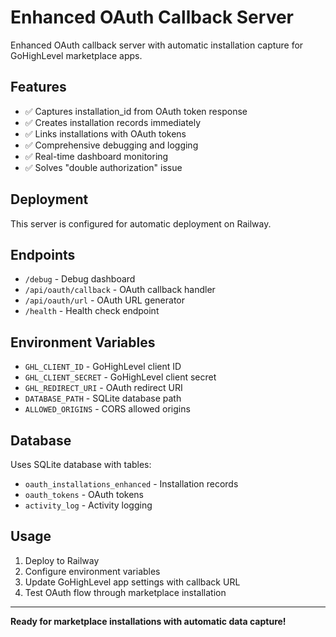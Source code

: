 # Enhanced OAuth Callback Server

Enhanced OAuth callback server with automatic installation capture for GoHighLevel marketplace apps.

## Features
- ✅ Captures installation_id from OAuth token response
- ✅ Creates installation records immediately
- ✅ Links installations with OAuth tokens
- ✅ Comprehensive debugging and logging
- ✅ Real-time dashboard monitoring
- ✅ Solves "double authorization" issue

## Deployment
This server is configured for automatic deployment on Railway.

## Endpoints
- `/debug` - Debug dashboard
- `/api/oauth/callback` - OAuth callback handler
- `/api/oauth/url` - OAuth URL generator
- `/health` - Health check endpoint

## Environment Variables
- `GHL_CLIENT_ID` - GoHighLevel client ID
- `GHL_CLIENT_SECRET` - GoHighLevel client secret
- `GHL_REDIRECT_URI` - OAuth redirect URI
- `DATABASE_PATH` - SQLite database path
- `ALLOWED_ORIGINS` - CORS allowed origins

## Database
Uses SQLite database with tables:
- `oauth_installations_enhanced` - Installation records
- `oauth_tokens` - OAuth tokens
- `activity_log` - Activity logging

## Usage
1. Deploy to Railway
2. Configure environment variables
3. Update GoHighLevel app settings with callback URL
4. Test OAuth flow through marketplace installation

---
**Ready for marketplace installations with automatic data capture!**